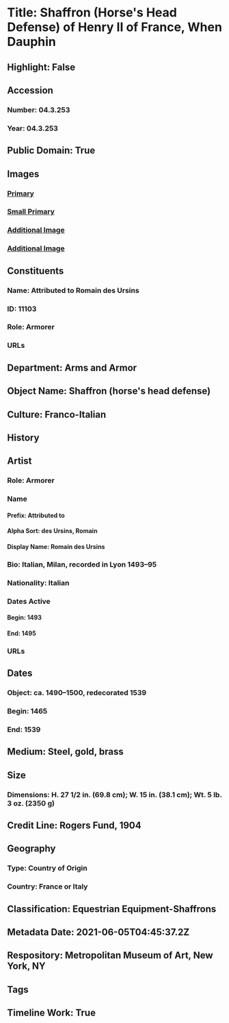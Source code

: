 # Title: Shaffron (Horse's Head Defense) of Henry II of France, When Dauphin
## Highlight: False
## Accession
### Number: 04.3.253
### Year: 04.3.253
## Public Domain: True
## Images
### [Primary](https://images.metmuseum.org/CRDImages/aa/original/DP108805.jpg)
### [Small Primary](https://images.metmuseum.org/CRDImages/aa/web-large/DP108805.jpg)
### [Additional Image](https://images.metmuseum.org/CRDImages/aa/original/DP108806.jpg)
### [Additional Image](https://images.metmuseum.org/CRDImages/aa/original/DP108807.jpg)
## Constituents
### Name: Attributed to Romain des Ursins
### ID: 11103
### Role: Armorer
### URLs
## Department: Arms and Armor
## Object Name: Shaffron (horse's head defense)
## Culture: Franco-Italian
## History
## Artist
### Role: Armorer
### Name
#### Prefix: Attributed to
#### Alpha Sort: des Ursins, Romain
#### Display Name: Romain des Ursins
### Bio: Italian, Milan, recorded in Lyon 1493–95
### Nationality: Italian
### Dates Active
#### Begin: 1493
#### End: 1495
### URLs
## Dates
### Object: ca. 1490–1500, redecorated 1539
### Begin: 1465
### End: 1539
## Medium: Steel, gold, brass
## Size
### Dimensions: H. 27 1/2 in. (69.8 cm); W. 15 in. (38.1 cm); Wt. 5 lb. 3 oz. (2350 g)
## Credit Line: Rogers Fund, 1904
## Geography
### Type: Country of Origin
### Country: France or Italy
## Classification: Equestrian Equipment-Shaffrons
## Metadata Date: 2021-06-05T04:45:37.2Z
## Respository: Metropolitan Museum of Art, New York, NY
## Tags
## Timeline Work: True